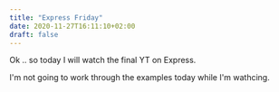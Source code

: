 ```yaml
---
title: "Express Friday"
date: 2020-11-27T16:11:10+02:00
draft: false
---
```


Ok .. so today I will watch the final YT on Express.

I'm not going to work through the examples today while I'm wathcing. 